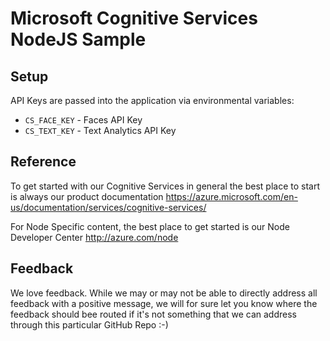 # Microsoft Cognitive Services NodeJS Sample

## Setup
API Keys are passed into the application via environmental variables:
* `CS_FACE_KEY` - Faces API Key
* `CS_TEXT_KEY` - Text Analytics API Key

## Reference
To get started with our Cognitive Services in general the best place to start is always our product documentation
https://azure.microsoft.com/en-us/documentation/services/cognitive-services/ 

For Node Specific content, the best place to get started is our Node Developer Center
http://azure.com/node 

## Feedback 
We love feedback. While we may or may not be able to directly address all feedback with a positive message, 
we will for sure let you know where the feedback should bee routed if it's not something that we can address through this particular
GitHub Repo :-) 


